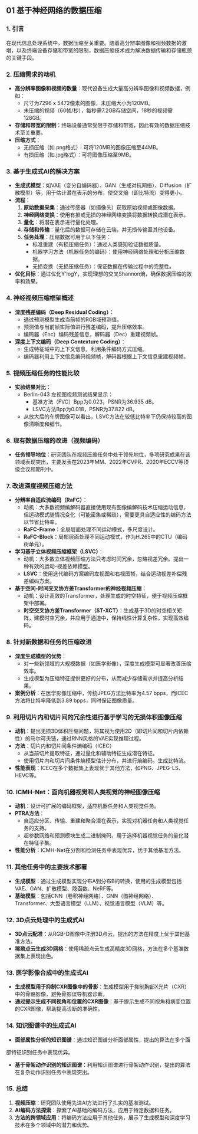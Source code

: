 ## 01 基于神经网络的数据压缩

### 1. 引言
在现代信息处理系统中，数据压缩至关重要。随着高分辨率图像和视频数据的激增，以及终端设备存储和带宽的限制，数据压缩技术成为解决数据传输和存储瓶颈的关键手段。

### 2. 压缩需求的动机
- **高分辨率图像和视频的数量**：现代设备生成大量高分辨率图像和视频数据，例如：
  - 尺寸为7296 x 5472像素的图像，未压缩大小为120MB。
  - 未压缩的视频（60帧/秒），每秒需7.2GB存储空间，18秒的视频需128GB。
- **存储和带宽的限制**：终端设备通常受限于存储和带宽，因此有效的数据压缩技术至关重要。
- **压缩方式**：
  - 无损压缩（如.png格式）：可将120MB的图像压缩至44MB。
  - 有损压缩（如.jpg格式）：可将图像压缩至9MB。

### 3. 基于生成式AI的解决方案
- **生成式模型**：如VAE（变分自编码器）、GAN（生成对抗网络）、Diffusion（扩散模型）等，用于估计潜在表示的分布，使交叉熵（即比特流）变得更小。
- **流程**：
  1. **原始数据采集**：通过传感器（如摄像头）获取原始视频或图像数据。
  2. **神经网络变换**：使用有损或无损的神经网络变换将数据转换成潜在表示。
  3. **量化**：将潜在表示进行量化处理。
  4. **存储和传输**：量化后的数据可存储在云端，并无损传输至其他设备。
  5. **任务处理**：压缩数据可用于以下任务：
     - 标准重建（有损压缩任务）：通过人类感知验证数据质量。
     - 机器学习方法（机器任务的编码）：使用神经网络处理和分析压缩数据。
     - 无损变换（无损压缩任务）：保证数据在传输过程中的完整性。
- **优化目标**：通过优化Y'logY，实现理想的交叉Shannon熵，确保数据压缩的效率和效果。

### 4. 神经视频压缩框架概述
- **深度残差编码（Deep Residual Coding）**：
  - 通过预测模型生成当前帧的RGB域预测值。
  - 预测值与当前帧实际值进行残差编码，提升压缩效率。
  - 编码器（Enc）编码残差信息，解码器（Dec）重建视频帧。
- **深度上下文编码（Deep Contexture Coding）**：
  - 生成特征域中的上下文信息，利用条件编码方式压缩。
  - 编码器利用上下文信息编码视频帧，解码器根据上下文信息重建视频帧。

### 5. 视频压缩任务的性能比较
- **实验结果对比**：
  - Berlin-043 左视图视频测试结果显示：
    - 基准方法（FVC）Bpp为0.023，PSNR为36.935 dB。
    - LSVC方法Bpp为0.018，PSNR为37.822 dB。
  - 从放大后的车牌图像可以看出，LSVC方法在较低比特率下仍保持较高的图像清晰度和细节。

### 6. 现有数据压缩的改进（视频编码）
- **任务领导地位**：研究团队在视频压缩任务中处于领先地位，多项研究成果在该领域表现突出，主要发表在2023年MM、2022年CVPR、2020年ECCV等顶级会议和期刊中。

### 7. 改进深度视频压缩方法
- **分辨率自适应流编码（RaFC）**：
  - 动机：大多数视频编解码器直接使用现有图像编解码技术压缩运动信息，但运动模式随情况变化（可能密集或稀疏），需要更具自适应性的编码方法以节省比特率。
  - **RaFC-Frame**：全局层面处理不同运动模式，多尺度设计。
  - **RaFC-Block**：局部层面处理不同运动模式，作为H.265中的CTU（编码树单元）。
- **学习基于立体视频压缩框架（LSVC）**：
  - 动机：大多数立体视频压缩方法只考虑时间冗余，忽略视差冗余。提出一种有效的运动-视差依赖模型。
  - **LSVC**：使用迭代编码方案编码左视图和右视图帧，结合运动视差补偿残差编码方案。
- **基于空间-时间交叉协方差Transformer的神经视频压缩**：
  - 动机：设计高效的Transformer，处理生成的时空特征，便于视频压缩框架中部署。
  - **时空交叉协方差Transformer（ST-XCT）**：生成基于3D的时空相关矩阵，建模时空冗余，并应用于通道中，保持线性计算复杂性，实现高效编码。

### 8. 针对新数据和任务的压缩改进
- **深度生成模型的优势**：
  - 对一些新领域的大规模数据（如医学影像），深度生成模型可显著改善压缩效率。
  - 生成模型为压缩特征提供更好的分布，从而减少存储需求并提高分析结果。
- **案例分析**：在医学影像压缩中，传统JPEG方法比特率为4.57 bpps，而ICEC方法将比特率降低到3.89 bpps，同时保证图像质量。

### 9. 利用切片内和切片间的冗余性进行基于学习的无损体积图像压缩
- **动机**：提出无损3D体积压缩问题，将其视为使用2D（即切片间和切片内依赖性）的马尔可夫链，通过RNN风格的VAE实现推理过程。
- **方法**：切片内和切片间条件熵编码（ICEC）
  - 从当前切片提取特征，通过量化和辅助特征生成潜在特征。
  - 使用切片内和切片间条件熵模型估计分布，并进行熵编码，生成比特流。
- **性能表现**：ICEC在多个数据集上表现优于其他方法，如PNG、JPEG-LS、HEVC等。

### 10. ICMH-Net：面向机器视觉和人类视觉的神经图像压缩
- **动机**：设计可扩展的编码框架，适应机器任务和人类视觉任务。
- **PTRA方法**：
  - 自适应分区、传输、重建和聚合潜在表示，实现对机器任务和人类视觉任务的支持。
  - 超参数网络和预测模块生成二进制掩码，用于选择机器视觉任务的量化潜在特征子集。
- **性能分析**：ICMH-Net在分割和检测任务中表现优异，优于其他基准方法。

### 11. 其他任务中的主要技术部署
- **生成模型**：通过生成模型实现分布A到分布B的转换，使用的生成模型包括VAE、GAN、扩散模型、隐函数、NeRF等。
- **基础模型**：包括CNN（卷积神经网络）、GNN（图神经网络）、Transformer、大型语言模型（LLM）、视觉语言模型（VLM）等。

### 12. 3D点云处理中的生成式AI
- **3D点云配准**：从RGB-D图像中注册3D点云，提出的方法在精度上优于其他基准方法。
- **稀疏点云生成3D网格**：使用稀疏点云生成高精度3D网格，方法在多个基准数据集上表现出色。

### 13. 医学影像合成中的生成式AI
- **生成模型用于抑制CXR图像中的骨影**：生成模型用于抑制胸部X光片（CXR）中的骨骼影像，避免骨影误导机器诊断。
- **通过提示生成不同视角和位置的CXR图像**：基于提示生成不同视角和病变位置的CXR图像，帮助提高诊断的准确性。

### 14. 知识图谱中的生成式AI
- **面部属性分析的知识图谱**：通过知识图谱分析面部属性，提出的算法在多个面

部特征识别任务中表现优异。
- **基于骨架动作识别的知识图谱**：利用知识图谱进行骨架动作识别，提出的算法在复杂动作识别任务中表现突出。

### 15. 总结

1. **视频压缩**：研究团队使用先进AI方法进行了扎实的基准测试。
2. **AI编码方法探索**：探索了AI基础的编码方法，应用于特定数据和任务。
3. **方法的跨领域应用**：将编码方法应用于其他任务，展示了生成模型和深度学习技术在多个领域中的潜力和优势。
